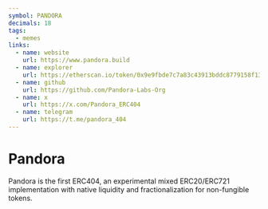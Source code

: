 ```yaml
---
symbol: PANDORA
decimals: 18
tags:
  - memes
links:
  - name: website
    url: https://www.pandora.build
  - name: explorer
    url: https://etherscan.io/token/0x9e9fbde7c7a83c43913bddc8779158f1368f0413
  - name: github
    url: https://github.com/Pandora-Labs-Org
  - name: x
    url: https://x.com/Pandora_ERC404
  - name: telegram
    url: https://t.me/pandora_404
---
```


# Pandora

Pandora is the first ERC404, an experimental mixed ERC20/ERC721 implementation with native liquidity and fractionalization for non-fungible tokens.
